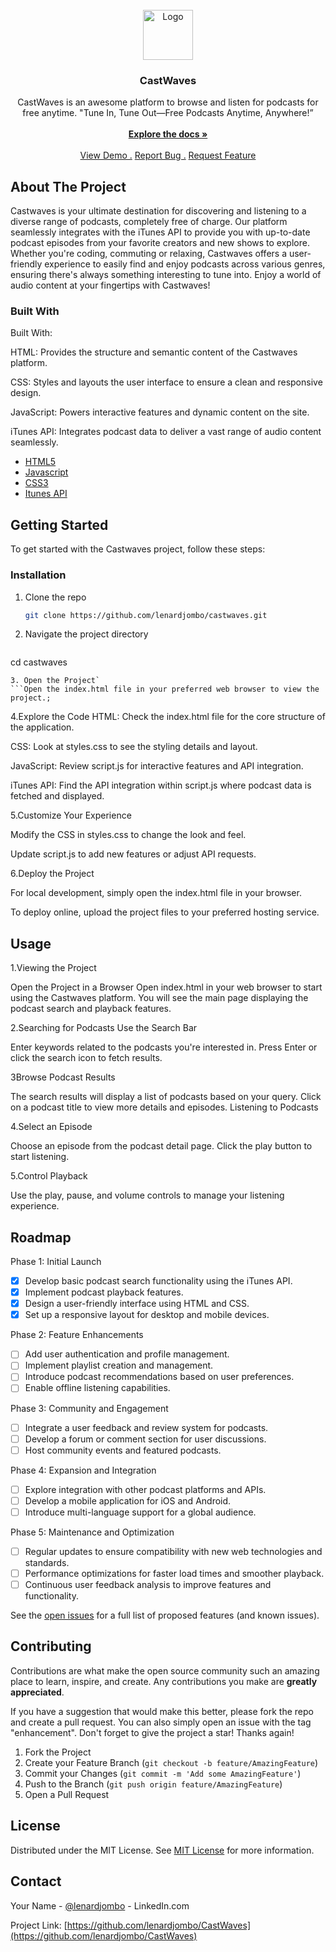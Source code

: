 
<br/>
<div align="center">
<a href="https://github.com/ShaanCoding/ReadME-Generator">
<img src="https://picsum.photos/1234" alt="Logo" width="80" height="80">
</a>
<h3 align="center">CastWaves</h3>
<p align="center">
CastWaves is  an  awesome platform to browse and listen for podcasts for free anytime. "Tune In, Tune Out—Free Podcasts Anytime, Anywhere!”
<br/>
<br/>
<a href="https://github.com/lenardjombo/CastWaves"><strong>Explore the docs »</strong></a>
<br/>
<br/>
<a href="https://castwaves.netlify.app/">View Demo .</a>  
<a href="https://github.com/lenardjombo/CastWaves/issues">Report Bug .</a>
<a href="https://github.com/lenardjombo/CastWaves/pulls">Request Feature</a>
</p>
</div>

## About The Project

Castwaves is your ultimate destination for discovering and listening to a diverse range of podcasts, completely free of charge. Our platform seamlessly integrates with the iTunes API to provide you with up-to-date podcast episodes from your favorite creators and new shows to explore. Whether you're coding, commuting or relaxing, Castwaves offers a user-friendly experience to easily find and enjoy podcasts across various genres, ensuring there's always something interesting to tune into. Enjoy a world of audio content at your fingertips with Castwaves!
### Built With

Built With:

HTML: Provides the structure and semantic content of the Castwaves platform.

CSS: Styles and layouts the user interface to ensure a clean and responsive design.

JavaScript: Powers interactive features and dynamic content on the site.

iTunes API: Integrates podcast data to deliver a vast range of audio content seamlessly.

- [HTML5 ](https://html.com/)
- [Javascript](https://www.javascript.com/)
- [CSS3](https://developer.mozilla.org/en-US/docs/Web/CSS)
- [Itunes API](https://developer.apple.com/library/archive/documentation/AudioVideo/Conceptual/iTuneSearchAPI/index.html)
## Getting Started

To get started with the Castwaves project, follow these steps:
### Installation



1. Clone the repo
   ```sh
   git clone https://github.com/lenardjombo/castwaves.git
   ```
2. Navigate the project directory
   ```sh
  cd castwaves
   ```
3. Open the Project`
   ```Open the index.html file in your preferred web browser to view the project.;
   ```
4.Explore the Code
  HTML: Check the index.html file for the core structure of the application.

 CSS: Look at styles.css to see the styling details and layout.

 JavaScript: Review script.js for interactive features and API integration.

 iTunes API: Find the API integration within script.js where podcast data is fetched and displayed.

5.Customize Your Experience

Modify the CSS in styles.css to change the look and feel.

Update script.js to add new features or adjust API requests.

6.Deploy the Project

For local development, simply open the index.html file in your browser.

To deploy online, upload the project files to your preferred hosting service.


## Usage

1.Viewing the Project

Open the Project in a Browser
Open index.html in your web browser to start using the Castwaves platform.
You will see the main page displaying the podcast search and playback features.

2.Searching for Podcasts
Use the Search Bar

Enter keywords related to the podcasts you're interested in.
Press Enter or click the search icon to fetch results.

3Browse Podcast Results

The search results will display a list of podcasts based on your query.
Click on a podcast title to view more details and episodes.
Listening to Podcasts

4.Select an Episode

Choose an episode from the podcast detail page.
Click the play button to start listening.

5.Control Playback

Use the play, pause, and volume controls to manage your listening experience.

## Roadmap

Phase 1: Initial Launch
- [x]  Develop basic podcast search functionality using the iTunes API.
- [x] Implement podcast playback features.
- [x] Design a user-friendly interface using HTML and CSS.
- [x] Set up a responsive layout for desktop and mobile devices.

Phase 2: Feature Enhancements
- [ ] Add user authentication and profile management.
- [ ] Implement playlist creation and management.
- [ ] Introduce podcast recommendations based on user preferences.
- [ ] Enable offline listening capabilities.

Phase 3: Community and Engagement
 - [ ] Integrate a user feedback and review system for podcasts.
 - [ ] Develop a forum or comment section for user discussions.
 - [ ] Host community events and featured podcasts.

Phase 4: Expansion and Integration
- [ ] Explore integration with other podcast platforms and APIs.
- [ ]  Develop a mobile application for iOS and Android.
- [ ]  Introduce multi-language support for a global audience.

Phase 5: Maintenance and Optimization
- [ ] Regular updates to ensure compatibility with new web technologies and standards.
- [ ] Performance optimizations for faster load times and smoother playback.
- [ ] Continuous user feedback analysis to improve features and functionality.

See the [open issues](https://github.com/ShaanCoding/ReadME-Generator/issues) for a full list of proposed features (and known issues).
## Contributing

Contributions are what make the open source community such an amazing place to learn, inspire, and create. Any contributions you make are **greatly appreciated**.

If you have a suggestion that would make this better, please fork the repo and create a pull request. You can also simply open an issue with the tag "enhancement".
Don't forget to give the project a star! Thanks again!

1. Fork the Project
2. Create your Feature Branch (`git checkout -b feature/AmazingFeature`)
3. Commit your Changes (`git commit -m 'Add some AmazingFeature'`)
4. Push to the Branch (`git push origin feature/AmazingFeature`)
5. Open a Pull Request
## License

Distributed under the MIT License. See [MIT License](https://opensource.org/licenses/MIT) for more information.
## Contact

Your Name - [@lenardjombo](https://www.linkedin.com/in/leonard-jombo-7063a3254/) - LinkedIn.com

Project Link: [https://github.com/lenardjombo/CastWaves](https://github.com/lenardjombo/CastWaves)
